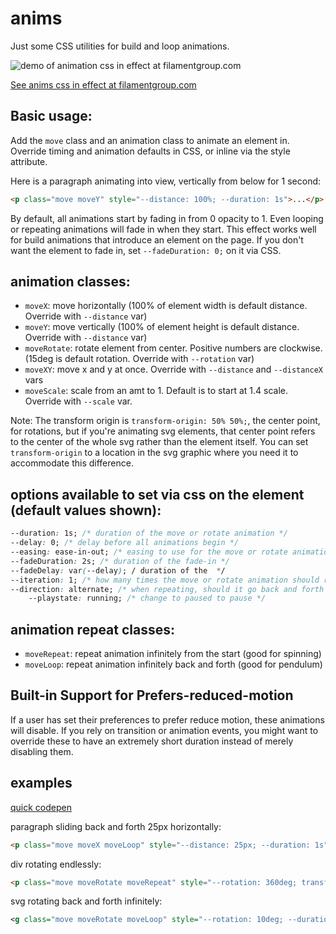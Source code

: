# anims

Just some CSS utilities for build and loop animations.  

![demo of animation css in effect at filamentgroup.com](https://user-images.githubusercontent.com/214783/93365193-7d661600-f817-11ea-9ba7-fbf261d6961b.gif)

[See anims css in effect at filamentgroup.com](https://www.filamentgroup.com)

## Basic usage:

Add the `move` class and an animation class to animate an element in. Override timing and animation defaults in CSS, or inline via the style attribute.

Here is a paragraph animating into view, vertically from below for 1 second:
```html
<p class="move moveY" style="--distance: 100%; --duration: 1s">...</p>
 ```

By default, all animations start by fading in from 0 opacity to 1. Even looping or repeating animations will fade in when they start. This effect works well for build animations that introduce an element on the page. 
If you don't want the element to fade in, set `--fadeDuration: 0;` on it via CSS.

## animation classes:
- `moveX`: move horizontally (100% of element width is default distance. Override with `--distance` var)
- `moveY`: move vertically (100% of element height is default distance. Override with `--distance` var)
- `moveRotate`: rotate element from center. Positive numbers are clockwise. (15deg is default rotation. Override with `--rotation` var)
- `moveXY`: move x and y at once. Override with `--distance` and `--distanceX` vars
- `moveScale`: scale from an amt to 1. Default is to start at 1.4 scale. Override with `--scale` var.

Note: The transform origin is `transform-origin: 50% 50%;`, the center point, for rotations, but if you're animating svg elements, that center point refers to the center of the whole svg rather than the element itself. You can set `transform-origin` to a location in the svg graphic where you need it to accommodate this difference.

## options available to set via css on the element (default values shown):

```css
--duration: 1s; /* duration of the move or rotate animation */
--delay: 0; /* delay before all animations begin */
--easing: ease-in-out; /* easing to use for the move or rotate animation */
--fadeDuration: 2s; /* duration of the fade-in */
--fadeDelay: var(--delay); / duration of the  */
--iteration: 1; /* how many times the move or rotate animation should run. if it's infinite, use a repeat class below */
--direction: alternate; /* when repeating, should it go back and forth or "normal". if infinite, use a repeat class below */ 
	--playstate: running; /* change to paused to pause */
```

## animation repeat classes:
- `moveRepeat`: repeat animation infinitely from the start (good for spinning)
- `moveLoop`: repeat animation infinitely back and forth (good for pendulum)

## Built-in Support for Prefers-reduced-motion

If a user has set their preferences to prefer reduce motion, these animations will disable. If you rely on transition or animation events, you might want to override these to have an extremely short duration instead of merely disabling them.

## examples

[quick codepen](https://codepen.io/scottjehl/pen/OJNwedM)


paragraph sliding back and forth 25px horizontally:
```html
<p class="move moveX moveLoop" style="--distance: 25px; --duration: 1s">...</p>
 ```
 
div rotating endlessly:
```html
<p class="move moveRotate moveRepeat" style="--rotation: 360deg; transform-origin: 50% 50%; --duration: 4s">...</p>
 ```


svg rotating back and forth infinitely:
```svg
<g class="move moveRotate moveLoop" style="--rotation: 10deg; --duration: 20s; --delay: 10s">...
 ```
